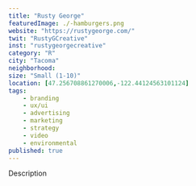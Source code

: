 ```yaml
---
title: "Rusty George"
featuredImage: ./-hamburgers.png
website: "https://rustygeorge.com/"
twit: "RustyGCreative"
inst: "rustygeorgecreative"
category: "R"
city: "Tacoma"
neighborhood:
size: "Small (1-10)"
location: [47.256708861270006,-122.44124563101124]
tags:
    - branding
    - ux/ui
    - advertising
    - marketing
    - strategy
    - video
    - environmental
published: true
---
```


Description
